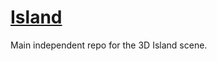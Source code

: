 [Island](https://github.com/cortexarts/Island)
==================================================

Main independent repo for the 3D Island scene.
